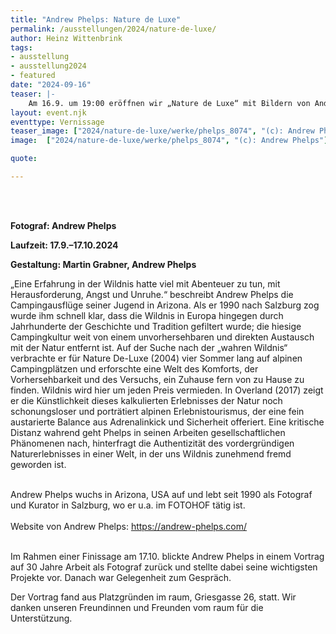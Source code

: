 ```yaml
---
title: "Andrew Phelps: Nature de Luxe"
permalink: /ausstellungen/2024/nature-de-luxe/
author: Heinz Wittenbrink
tags:
- ausstellung
- ausstellung2024
- featured
date: "2024-09-16"
teaser: |-
    Am 16.9. um 19:00 eröffnen wir „Nature de Luxe“ mit Bildern von Andrew Phelps, darunter einigen aus seiner neueren Serie „Over Land“. Phelps' Blick ist darauf gerichtet, „... wie die Menschen die Natur gebrauchen, sie zähmen und sich erschließen, und inwieweit die Fotografie der Natur beziehungsweise dem Erlebten gerecht werden kann“ (Ruth Horak). 
layout: event.njk
eventtype: Vernissage
teaser_image: ["2024/nature-de-luxe/werke/phelps_8074", "(c): Andrew Phelps"]
image:  ["2024/nature-de-luxe/werke/phelps_8074", "(c): Andrew Phelps"]

quote:

---
```


<br/>

<br/>

**Fotograf: Andrew Phelps**

**Laufzeit: 17.9.–17.10.2024**

**Gestaltung: Martin Grabner, Andrew Phelps**


„Eine Erfahrung in der Wildnis hatte viel mit Abenteuer zu tun, mit Herausforderung, Angst und Unruhe.“ beschreibt Andrew Phelps die Campingausflüge seiner Jugend in Arizona. Als er 1990 nach Salzburg zog wurde ihm schnell klar, dass die Wildnis in Europa hingegen durch Jahrhunderte der Geschichte und Tradition gefiltert wurde; die hiesige Campingkultur weit von einem unvorhersehbaren und direkten Austausch mit der Natur entfernt ist. Auf der Suche nach der „wahren Wildnis“ verbrachte er für Nature De-Luxe (2004) vier Sommer lang auf alpinen Campingplätzen und erforschte eine Welt des Komforts, der Vorhersehbarkeit und des Versuchs, ein Zuhause fern von zu Hause zu finden. Wildnis wird hier um jeden Preis vermieden.
In Overland (2017) zeigt er die Künstlichkeit dieses kalkulierten Erlebnisses der Natur noch schonungsloser und porträtiert alpinen Erlebnistourismus, der eine fein austarierte Balance aus Adrenalinkick und Sicherheit offeriert.
Eine kritische Distanz wahrend geht Phelps in seinen Arbeiten gesellschaftlichen Phänomenen nach, hinterfragt die Authentizität des vordergründigen Naturerlebnisses in einer Welt, in der uns Wildnis zunehmend fremd geworden ist.
<br/>

<br/>
Andrew Phelps wuchs in Arizona, USA auf und lebt seit 1990 als Fotograf und Kurator in Salzburg, wo er u.a. im FOTOHOF tätig ist.

<br/>

<br/>
Website von Andrew Phelps: <a href="https://andrew-phelps.com/" title="Andrew Phelps">https://andrew-phelps.com/</a>

<br/>

<br/>

Im Rahmen einer Finissage am 17.10. blickte Andrew Phelps in einem Vortrag auf 30 Jahre Arbeit als Fotograf zurück und stellte dabei seine wichtigsten Projekte vor. Danach war Gelegenheit zum Gespräch.

Der Vortrag fand aus Platzgründen im raum, Griesgasse 26, statt. Wir danken unseren Freundinnen und Freunden vom raum für die Unterstützung.

<br/>

<br/>
